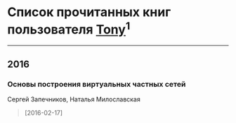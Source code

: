 # Список прочитанных книг пользователя [Tony](https://www.facebook.com/app_scoped_user_id/1066223876776359/)<sup>1</sup>
---

## 2016

### Основы построения виртуальных частных сетей
Сергей Запечников,  Наталья Милославская
> [2016-02-17] 



